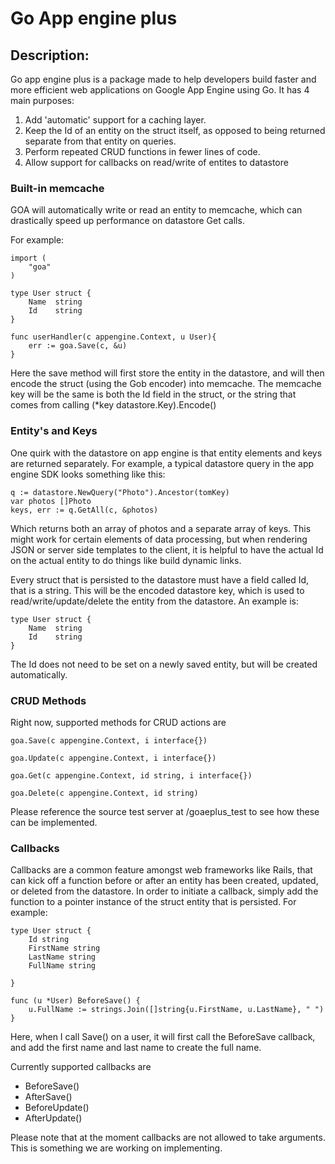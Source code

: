 Go App engine plus
==================

## Description:

Go app engine plus is a package made to help developers build faster and more efficient web applications on Google App Engine using Go. It has 4 main purposes:

1. Add 'automatic' support for a caching layer.
2. Keep the Id of an entity on the struct itself, as opposed to being returned separate from that entity on queries.
3. Perform repeated CRUD functions in fewer lines of code.
4. Allow support for callbacks on read/write of entites to datastore

### Built-in memcache

GOA will automatically write or read an entity to memcache, which can drastically speed up performance on datastore Get calls.

For example:

```
import (
	"goa"
)

type User struct {
	Name  string
	Id    string
}

func userHandler(c appengine.Context, u User){
	err := goa.Save(c, &u)
}

```
Here the save method will first store the entity in the datastore, and will then encode the struct (using the Gob encoder) into memcache. The memcache key will be the same is both the Id field in the struct, or the string that comes from calling (*key datastore.Key).Encode()

### Entity's and Keys

One quirk with the datastore on app engine is that entity elements and keys are returned separately. For example, a typical datastore query in the app engine SDK looks something like this:

```
q := datastore.NewQuery("Photo").Ancestor(tomKey)
var photos []Photo
keys, err := q.GetAll(c, &photos)
```
Which returns both an array of photos and a separate array of keys. This might work for certain elements of data processing, but when rendering JSON or server side templates to the client, it is helpful to have the actual Id on the actual entity to do things like build dynamic links. 

Every struct that is persisted to the datastore must have a field called Id, that is a string. This will be the encoded datastore key, which is used to read/write/update/delete the entity from the datastore. An example is:

```
type User struct {
	Name  string
	Id    string
}
```
The Id does not need to be set on a newly saved entity, but will be created automatically.

### CRUD Methods

Right now, supported methods for CRUD actions are
```
goa.Save(c appengine.Context, i interface{})

goa.Update(c appengine.Context, i interface{})

goa.Get(c appengine.Context, id string, i interface{})

goa.Delete(c appengine.Context, id string)
```
Please reference the source test server at /goaeplus_test to see how these can be implemented.

### Callbacks

Callbacks are a common feature amongst web frameworks like Rails, that can kick off a function before or after an entity has been created, updated, or deleted from the datastore. In order to initiate a callback, simply add the function to a pointer instance of the struct entity that is persisted. For example:

```
type User struct {
	Id string
	FirstName string
	LastName string
	FullName string

}

func (u *User) BeforeSave() {
	u.FullName := strings.Join([]string{u.FirstName, u.LastName}, " ")
}

```

Here, when I call Save() on a user, it will first call the BeforeSave callback, and add the first name and last name to create the full name.

Currently supported callbacks are 
* BeforeSave()
* AfterSave()
* BeforeUpdate()
* AfterUpdate()

Please note that at the moment callbacks are not allowed to take arguments. This is something we are working on implementing.

